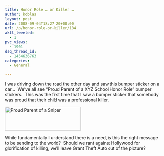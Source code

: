 ```yaml
---
title: Honor Role … or Killer …
author: koblas
layout: post
date: 2008-09-04T18:27:20+00:00
url: /p/honor-role-or-killer/184
aktt_tweeted:
  - 1
pvc_views:
  - 1901
dsq_thread_id:
  - 1454636763
categories:
  - General

---
```

I was driving down the road the other day and saw this bumper sticker on a car&#8230;&nbsp; We&#8217;ve all see &#8220;Proud Parent of a XYZ School Honor Role&#8221; bumper stickers.&nbsp; This was the first time that I saw a bumper sticker that somebody was proud that their child was a professional killer.

<img height="76" alt="Proud Parent of a Sniper" src="/uploads/2008/09/179656767v5-350x350-front-thumb.jpg" width="244" border="0" />

While fundamentally I understand there is a need, is this the right message to be sending to the world?&nbsp; Should we rant against Hollywood for glorification of killing, we&#8217;ll leave Grant Theft Auto out of the picture?
